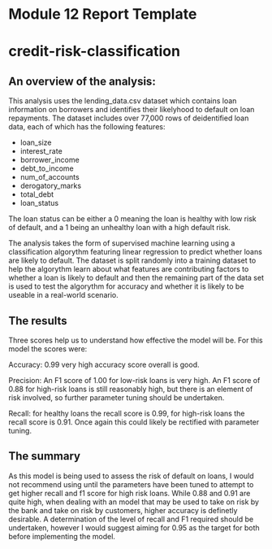 # Module 12 Report Template

# credit-risk-classification

## An overview of the analysis:
This analysis uses the lending_data.csv dataset which contains loan information on borrowers and identifies their likelyhood to default on loan repayments.
The dataset includes over 77,000 rows of deidentified loan data, each of which has the following features:
- loan_size
- interest_rate
- borrower_income
- debt_to_income
- num_of_accounts
- derogatory_marks
- total_debt
- loan_status

The loan status can be either a 0 meaning the loan is healthy with low risk of default, and a 1 being an unhealthy loan with a high default risk. 

The analysis takes the form of supervised machine learning using a classification algorythm featuring linear regression to predict whether loans are likely to default. The dataset is split randomly into a training dataset to help the algorythm learn about what features are contributing factors to whether a loan is likely to default and then the remaining part of the data set is used to test the algorythm for accuracy and whether it is likely to be useable in a real-world scenario. 

## The results
Three scores help us to understand how effective the model will be. For this model the scores were:

Accuracy: 0.99 very high accuracy score overall is good. 

Precision:
An F1 score of 1.00 for low-risk loans is very high.
An F1 score of 0.88 for high-risk loans is still reasonably high, but there is an element of risk involved, so further parameter tuning should be undertaken.

Recall: for healthy loans the recall score is 0.99, for high-risk loans the recall score is 0.91. Once again this could likely be rectified with parameter tuning. 

## The summary
As this model is being used to assess the risk of default on loans, I would not recommend using until the parameters have been tuned to attempt to get higher recall and f1 score for high risk loans. While 0.88 and 0.91 are quite high, when dealing with an model that may be used to take on risk by the bank and take on risk by customers, higher accuracy is definetly desirable. A determination of the level of recall and F1 required should be undertaken, however I would suggest aiming for 0.95 as the target for both before implementing the model. 
